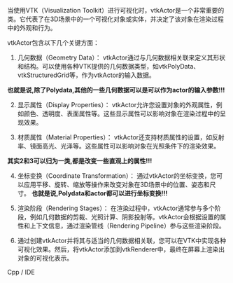 当使用VTK（Visualization Toolkit）进行可视化时，vtkActor是一个非常重要的类。它代表了在3D场景中的一个可视化对象或实体，并决定了该对象在渲染过程中的外观和行为。

vtkActor包含以下几个关键方面：

1. 几何数据（Geometry Data）：
vtkActor通过与几何数据相关联来定义其形状和结构。可以使用各种VTK提供的几何数据类型，如vtkPolyData、vtkStructuredGrid等，作为vtkActor的输入数据。

**也就是说,除了Polydata,其他的一些几何数据可以是可以作为actor的输入参数!!!**

2. 显示属性（Display Properties）：
vtkActor允许您设置对象的外观属性，例如颜色、透明度、表面属性等。这些显示属性可以影响对象在渲染过程中的呈现效果。

3. 材质属性（Material Properties）：
vtkActor还支持材质属性的设置，如反射率、镜面高光、光泽等。这些属性可以影响对象在光照条件下的渲染效果。

**其实2和3可以归为一类,都是改变一些直观上的属性!!!**

4. 坐标变换（Coordinate Transformation）：
通过vtkActor的坐标变换，您可以应用平移、旋转、缩放等操作来改变对象在3D场景中的位置、姿态和尺寸。
**也就是说,Polydata和actor都可以进行坐标变换!!!**

6. 渲染阶段（Rendering Stages）：
在渲染过程中，vtkActor通常参与多个阶段，例如几何数据的剪裁、光照计算、阴影投射等。vtkActor会根据设置的属性和上下文信息，通过渲染管线（Rendering Pipeline）参与这些渲染阶段。

7. 通过创建vtkActor并将其与适当的几何数据相关联，您可以在VTK中实现各种可视化效果。然后，将vtkActor添加到vtkRenderer中，最终在屏幕上渲染出对象的可视化表示。

Cpp / IDE

